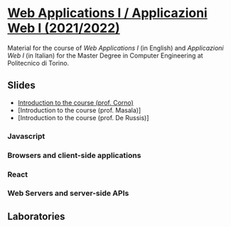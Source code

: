 # [Web Applications I / Applicazioni Web I (2021/2022)](https://github.com/polito-WA1-AW1-2022)

Material for the course of _Web Applications I_ (in English) and _Applicazioni Web I_ (in Italian) for the Master Degree in Computer Engineering at Politecnico di Torino.

## Slides

* [Introduction to the course (prof. Corno)](./slides/00-intro-2022-WA1-AJ.pdf)
* [Introduction to the course (prof. Masala)]
* [Introduction to the course (prof. De Russis)]

### Javascript


### Browsers and client-side applications


### React



### Web Servers and server-side APIs



## Laboratories

